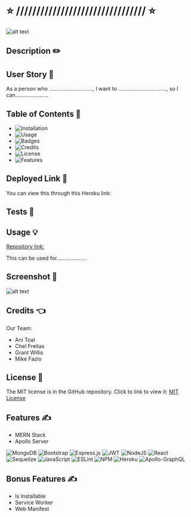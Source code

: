 

# ⭐ //////////////////////////////// ⭐

![alt text](https://img.shields.io/badge/License-MIT-blue.svg)

## Description ✏️






## User Story 📖

As a person who .............................,
I want to ................................,
so I can......................

## Table of Contents 📖

- ![Installation](#installation)
- ![Usage](#usage)
- ![Badges](#badges)
- ![Credits](#credits)
- ![License](#license)
- ![Features](#features)

## Deployed Link 🔑

You can view this through this Heroku link: 

## Tests 🧪


## Usage &#128161;

[Repository link:](https://github.com/123sites/....................)

This can be used for....................

## Screenshot 🎯

![alt text]()

## Credits 👈

Our Team:
   - Ani Toal
   - Chel Freitas
   - Grant Willis
   - Mike Fazio

## License 📝

The MIT license is in the GitHub repository. Click to link to view it:
[MIT License](https://github.com/123sites/....................../blob/main/LICENSE)

## Features ✍

- MERN Stack
- Apollo Server

![MongoDB](https://img.shields.io/badge/MongoDB-%234ea94b.svg?style=for-the-badge&logo=mongodb&logoColor=white)
![Bootstrap](https://img.shields.io/badge/bootstrap-%238511FA.svg?style=for-the-badge&logo=bootstrap&logoColor=white)
![Express.js](https://img.shields.io/badge/express.js-%23404d59.svg?style=for-the-badge&logo=express&logoColor=%2361DAFB)
![JWT](https://img.shields.io/badge/JWT-black?style=for-the-badge&logo=JSON%20web%20tokens)
![NodeJS](https://img.shields.io/badge/node.js-6DA55F?style=for-the-badge&logo=node.js&logoColor=white)
![React](https://img.shields.io/badge/react-%2320232a.svg?style=for-the-badge&logo=react&logoColor=%2361DAFB)
![Sequelize](https://img.shields.io/badge/Sequelize-52B0E7?style=for-the-badge&logo=Sequelize&logoColor=white)
![JavaScript](https://img.shields.io/badge/javascript-%23323330.svg?style=for-the-badge&logo=javascript&logoColor=%23F7DF1E)
![ESLint](https://img.shields.io/badge/ESLint-4B3263?style=for-the-badge&logo=eslint&logoColor=white)
![NPM](https://img.shields.io/badge/NPM-%23CB3837.svg?style=for-the-badge&logo=npm&logoColor=white)
![Heroku](https://img.shields.io/badge/heroku-%23430098.svg?style=for-the-badge&logo=heroku&logoColor=white)
![Apollo-GraphQL](https://img.shields.io/badge/-ApolloGraphQL-311C87?style=for-the-badge&logo=apollo-graphql)


## Bonus Features ✍
- Is Installable
- Service Worker
- Web Manifest
